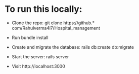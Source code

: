 # To run this locally:

- Clone the repo: git clone https://github.* com/Rahulverma4i7/Hospital_management

- Run bundle install

- Create and migrate the database: rails db:create db:migrate

- Start the server: rails server

- Visit http://localhost:3000
